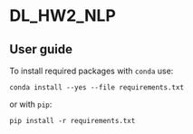 # DL_HW2_NLP

## User guide

To install required packages with `conda` use:
```
conda install --yes --file requirements.txt
```
or with `pip`:
```
pip install -r requirements.txt
```
